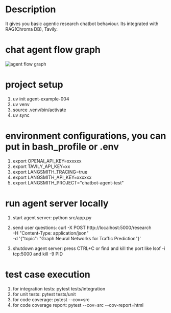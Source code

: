 # Description
It gives you basic agentic research chatbot behaviour. Its integrated with RAG(Chroma DB), Tavily.



# chat agent flow graph
![agent flow graph](src/agent_activity_graph.png)


# project setup
1. uv init agent-example-004
2. uv venv
3. source .venv/bin/activate
4. uv sync

# environment configurations, you can put in bash_profile or .env
1. export OPENAI_API_KEY=xxxxxx
2. export TAVILY_API_KEY=xx
3. export LANGSMITH_TRACING=true
4. export LANGSMITH_API_KEY=xxxxxx
5. export LANGSMITH_PROJECT="chatbot-agent-test"


# run agent server locally
1. start agent server: python src/app.py
2. send user questions:
  curl -X POST http://localhost:5000/research \
  -H "Content-Type: application/json" \
  -d '{"topic": "Graph Neural Networks for Traffic Prediction"}'
  
3. shutdown agent server: press CTRL+C or find and kill the port like lsof -i tcp:5000 and kill -9 PID


# test case execution
1. for integration tests: pytest tests/integration
2. for unit tests: pytest tests/unit
3. for code coverage: pytest --cov=src
4. for code coverage report: pytest --cov=src --cov-report=html

